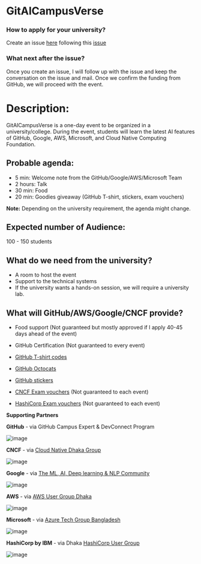 # GitAICampusVerse



### How to apply for your university?
Create an issue [here](https://github.com/mitul3737/GitAICampusVerse/issues) following this [issue](https://github.com/mitul3737/GitAICampusVerse/issues/1)

### What next after the issue?
Once you create an issue, I will follow up with the issue and keep the conversation on the issue and mail. Once we confirm the funding from GitHub, we will proceed with the event.

# Description:

GitAICampusVerse is a one-day event to be organized in a university/college. During the event, students will learn the latest AI features of GitHub, Google, AWS, Microsoft, and Cloud Native Computing Foundation. 

## Probable agenda:
- 5 min: Welcome note from the GitHub/Google/AWS/Microsoft Team
- 2 hours: Talk
- 30 min: Food
- 20 min: Goodies giveaway (GitHub T-shirt, stickers, exam vouchers)

**Note:** Depending on the university requirement, the agenda might change.

## Expected number of Audience: 

100 - 150 students


## What do we need from the university?
- A room to host the event
- Support to the technical systems
- If the university wants a hands-on session, we will require a university lab. 




## What will GitHub/AWS/Google/CNCF provide?

- Food support (Not guaranteed but mostly approved if I apply 40-45 days ahead of the event)


- GitHub Certification (Not guaranteed to every event)

-  [GitHub T-shirt codes](https://thegithubshop.com/search?type=product&q=T%20shirt)

- [GitHub Octocats](https://thegithubshop.com/search?type=product&q=octocat)

- [GitHub stickers](https://thegithubshop.com/search?type=product&q=stickers)


- [CNCF Exam vouchers](https://www.cncf.io/training/certification/) (Not guaranteed to each event)

- [HashiCorp Exam vouchers](https://www.hashicorp.com/en/conferences/hashiconf/certifications) (Not guaranteed to each event)





**Supporting Partners**

**GitHub** - via GitHub Campus Expert & DevConnect Program

![image](https://github.com/user-attachments/assets/cfe317a1-8306-4aca-aaff-a2e7cb58fa01)
 

**CNCF** - via [Cloud Native Dhaka Group](https://community.cncf.io/cloud-native-dhaka/)

![image](https://github.com/user-attachments/assets/2e2c3e50-cab5-4f69-b435-851c2e603b77)

**Google** - via [The ML, AI, Deep learning & NLP Community](https://www.facebook.com/groups/178663161076600)

![image](https://github.com/user-attachments/assets/d84931e3-638f-4778-ab89-fe3e63db0f96)

**AWS** - via [AWS User Group Dhaka](https://www.meetup.com/awsugbd/)

![image](https://github.com/user-attachments/assets/7b1b9693-464d-4d29-9fe9-07b25bf07f75)


**Microsoft** - via [Azure Tech Group Bangladesh](https://www.meetup.com/azure-tech-group-bangladesh/)

![image](https://github.com/user-attachments/assets/fca61f51-5e7a-4a9c-815b-4d8e5a2f4176)

**HashiCorp by IBM** - via Dhaka [HashiCorp User Group](https://www.meetup.com/dhaka-hashicorp-user-group/)

![image](https://github.com/user-attachments/assets/860130ca-ed4e-437c-aa25-d9c7c5112b46)



